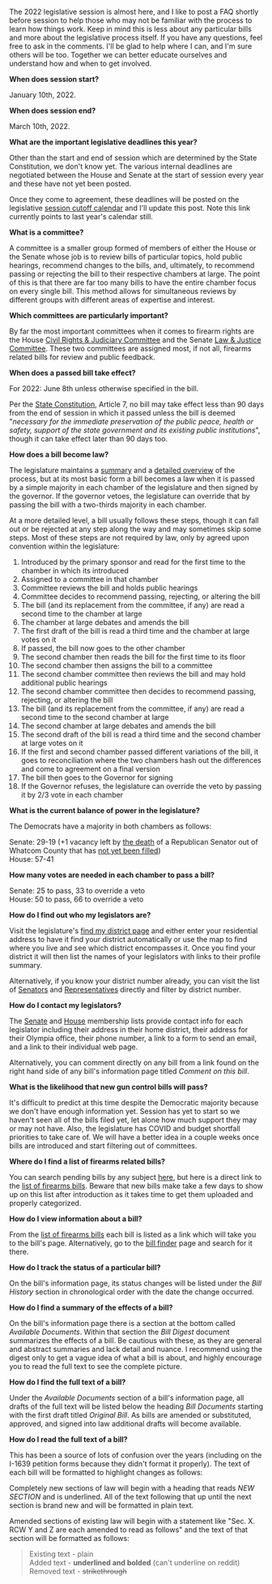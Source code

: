 The 2022 legislative session is almost here, and I like to post a FAQ shortly before session to help those who may not be familiar with the process to learn how things work. Keep in mind this is less about any particular bills and more about the legislative process itself. If you have any questions, feel free to ask in the comments. I'll be glad to help where I can, and I'm sure others will be too. Together we can better educate ourselves and understand how and when to get involved. 

**When does session start?**

January 10th, 2022.

**When does session end?**

March 10th, 2022.

**What are the important legislative deadlines this year?**

Other than the start and end of session which are determined by the State Constitution, we don't know yet. The various internal deadlines are negotiated between the House and Senate at the start of session every year and these have not yet been posted. 

Once they come to agreement, these deadlines will be posted on the legislative [session cutoff calendar](http://leg.wa.gov/legislature/Pages/cutoff.aspx) and I'll update this post. Note this link currently points to last year's calendar still.

**What is a committee?**

A committee is a smaller group formed of members of either the House or the Senate whose job is to review bills of particular topics, hold public hearings, recommend changes to the bills, and, ultimately, to recommend passing or rejecting the bill to their respective chambers at large. The point of this is that there are far too many bills to have the entire chamber focus on every single bill. This method allows for simultaneous reviews by different groups with different areas of expertise and interest.

**Which committees are particularly important?**

By far the most important committees when it comes to firearm rights are the House [Civil Rights & Judiciary Committee](https://leg.wa.gov/House/Committees/CRJ/Pages/default.aspx) and the Senate [Law & Justice Committee](https://leg.wa.gov/Senate/Committees/LAW/Pages/default.aspx). These two committees are assigned most, if not all, firearms related bills for review and public feedback.

**When does a passed bill take effect?**

For 2022: June 8th unless otherwise specified in the bill.

Per the [State Constitution](http://leg.wa.gov/CodeReviser/Pages/WAConstitution.aspx), Article 7, no bill may take effect less than 90 days from the end of session in which it passed unless the bill is deemed "*necessary for the immediate preservation of the public peace, health or safety, support of the state government and its existing public institutions*", though it can take effect later than 90 days too. 

**How does a bill become law?**

The legislature maintains a [summary](http://leg.wa.gov/legislature/Pages/Bill2Law.aspx) and a [detailed overview](http://leg.wa.gov/legislature/Pages/Overview.aspx) of the process, but at its most basic form a bill becomes a law when it is passed by a simple majority in each chamber of the legislature and then signed by the governor. If the governor vetoes, the legislature can override that by passing the bill with a two-thirds majority in each chamber. 

At a more detailed level, a bill usually follows these steps, though it can fall out or be rejected at any step along the way and may sometimes skip some steps. Most of these steps are not required by law, only by agreed upon convention within the legislature:

1. Introduced by the primary sponsor and read for the first time to the chamber in which its introduced  
2. Assigned to a committee in that chamber  
3. Committee reviews the bill and holds public hearings  
4. Committee decides to recommend passing, rejecting, or altering the bill  
5. The bill (and its replacement from the committee, if any) are read a second time to the chamber at large  
6. The chamber at large debates and amends the bill  
7. The first draft of the bill is read a third time and the chamber at large votes on it  
8. If passed, the bill now goes to the other chamber  
9. The second chamber then reads the bill for the first time to its floor  
10. The second chamber then assigns the bill to a committee  
11. The second chamber committee then reviews the bill and may hold additional public hearings  
12. The second chamber committee then decides to recommend passing, rejecting, or altering the bill  
13. The bill (and its replacement from the committee, if any) are read a second time to the second chamber at large  
14. The second chamber at large debates and amends the bill  
15. The second draft of the bill is read a third time and the second chamber at large votes on it  
16. If the first and second chamber passed different variations of the bill, it goes to reconciliation where the two chambers hash out the differences and come to agreement on a final version  
17. The bill then goes to the Governor for signing  
18. If the Governor refuses, the legislature can override the veto by passing it by 2/3 vote in each chamber  

**What is the current balance of power in the legislature?**

The Democrats have a majority in both chambers as follows:  

Senate: 29-19 (+1 vacancy left by [the death](https://komonews.com/news/local/washington-senator-doug-ericksen-dies-at-52) of a Republican Senator out of Whatcom County that has [not yet been filled](https://www.thenewstribune.com/news/state/washington/article257042432.html))    
House: 57-41

**How many votes are needed in each chamber to pass a bill?**

Senate: 25 to pass, 33 to override a veto   
House: 50 to pass, 66 to override a veto

**How do I find out who my legislators are?**

Visit the legislature's [find my district page](https://app.leg.wa.gov/DistrictFinder/) and either enter your residential address to have it find your district automatically or use the map to find where you live and see which district encompasses it. Once you find your district it will then list the names of your legislators with links to their profile summary.

Alternatively, if you know your district number already, you can visit the list of [Senators](http://leg.wa.gov/Senate/Senators/Pages/default.aspx) and [Representatives](http://leg.wa.gov/house/representatives/Pages/default.aspx) directly and filter by district number.

**How do I contact my legislators?**

The [Senate](http://leg.wa.gov/Senate/Senators/Pages/default.aspx) and [House](http://leg.wa.gov/house/representatives/Pages/default.aspx) membership lists provide contact info for each legislator including their address in their home district, their address for their Olympia office, their phone number, a link to a form to send an email, and a link to their individual web page.

Alternatively, you can comment directly on any bill from a link found on the right hand side of any bill's information page titled *Comment on this bill*.

**What is the likelihood that new gun control bills will pass?**

It's difficult to predict at this time despite the Democratic majority because we don't have enough information yet. Session has yet to start so we haven't seen all of the bills filed yet, let alone how much support they may or may not have. Also, the legislature has COVID and budget shortfall priorities to take care of. We will have a better idea in a couple weeks once bills are introduced and start filtering out of committees.

**Where do I find a list of firearms related bills?**

You can search pending bills by any subject [here](https://apps.leg.wa.gov/billsbytopic/default.aspx), but here is a direct link to the [list of firearms bills](https://apps.leg.wa.gov/billsbytopic/Results.aspx?subject=FIREARMS). Beware that new bills make take a few days to show up on this list after introduction as it takes time to get them uploaded and properly categorized.

**How do I view information about a bill?**

From the [list of firearms bills](https://apps.leg.wa.gov/billsbytopic/Results.aspx?subject=FIREARMS) each bill is listed as a link which will take you to the bill's page. Alternatively, go to the [bill finder](https://app.leg.wa.gov/billinfo/) page and search for it there.

**How do I track the status of a particular bill?**

 On the bill's information page, its status changes will be listed under the *Bill History* section in chronological order with the date the change occurred.

**How do I find a summary of the effects of a bill?**

On the bill's information page there is a section at the bottom called *Available Documents*. Within that section the *Bill Digest* document summarizes the effects of a bill. Be cautious with these, as they are general and abstract summaries and lack detail and nuance. I recommend using the digest only to get a vague idea of what a bill is about, and highly encourage you to read the full text to see the complete picture.

**How do I find the full text of a bill?**

Under the *Available Documents* section of a bill's information page, all drafts of the full text will be listed below the heading *Bill Documents* starting with the first draft titled *Original Bill*. As bills are amended or substituted, approved, and signed into law additional drafts will become available.

**How do I read the full text of a bill?**

This has been a source of lots of confusion over the years (including on the I-1639 petition forms because they didn't format it properly). The text of each bill will be formatted to highlight changes as follows:

Completely new sections of law will begin with a heading that reads *NEW SECTION* and is underlined. All of the text following that up until the next section is brand new and will be formatted in plain text.

Amended sections of existing law will begin with a statement like "Sec. X. RCW Y and Z are each amended to read as follows" and the text of that section will be formatted as follows:

> Existing text - plain  
> Added text - **underlined and bolded**  (can't underline on reddit)  
> Removed text - ~~strikethrough~~